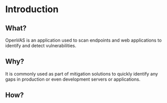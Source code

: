 # Introduction

## What?

OpenVAS is an application used to scan endpoints and web applications to identify and detect vulnerabilities. 

## Why?

It is commonly used as part of mitigation solutions to quickly identify any gaps in production or even development 
servers or applications. 

## How?


